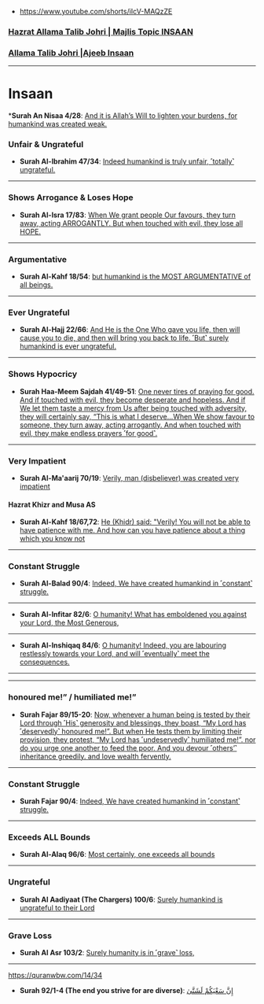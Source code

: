 * https://www.youtube.com/shorts/iIcV-MAQzZE

### [Hazrat Allama Talib Johri | Majlis Topic INSAAN](https://www.youtube.com/watch?v=9uo-mHqfs_w)

### [Allama Talib Johri |Ajeeb Insaan](https://www.youtube.com/watch?v=v7n1Kp8yy94)

***

# Insaan

*__Surah An Nisaa 4/28__: [And it is Allah’s Will to lighten your burdens, for humankind was created weak.](https://quranwbw.com/4/28)

### Unfair & Ungrateful

* __Surah Al-Ibrahim 47/34__: [Indeed humankind is truly unfair, ˹totally˺ ungrateful.](https://quran.com/14/34)

***

### Shows Arrogance & Loses Hope

* __Surah Al-Isra 17/83__: [When We grant people Our favours, they turn away, acting ARROGANTLY. But when touched with evil, they lose all HOPE.](https://quran.com/17/83)

***

### Argumentative
* __Surah Al-Kahf 18/54__: [but humankind is the MOST ARGUMENTATIVE of all beings.](https://quran.com/18/54)

***

### Ever Ungrateful
* __Surah Al-Hajj 22/66__: [And He is the One Who gave you life, then will cause you to die, and then will bring you back to life. ˹But˺ surely humankind is ever ungrateful.
](https://quran.com/22/66)

***

### Shows Hypocricy
* __Surah Haa-Meem Sajdah 41/49-51__: [One never tires of praying for good. And if touched with evil, they become desperate and hopeless. And if We let them taste a mercy from Us after being touched with adversity, they will certainly say, “This is what I deserve...When We show favour to someone, they turn away, acting arrogantly. And when touched with evil, they make endless prayers ˹for good˺.](https://quran.com/41/49-51)

*** 

### Very Impatient
* __Surah Al-Ma'aarij 70/19__: [Verily, man (disbeliever) was created very impatient](https://quranwbw.com/70#19) 

#### Hazrat Khizr and Musa AS
* __Surah Al-Kahf 18/67,72__: [He (Khidr) said: "Verily! You will not be able to have patience with me. And how can you have patience about a thing which you know not](https://quranwbw.com/18#67-68)
***

### Constant Struggle
* __Surah Al-Balad 90/4__: [Indeed, We have created humankind in ˹constant˺ struggle.](https://quran.com/90/4)

***

* __Surah Al-Infitar 82/6__: [O humanity! What has emboldened you against your Lord, the Most Generous,](https://quran.com/82/6)

***

* __Surah Al-Inshiqaq 84/6__: [O humanity! Indeed, you are labouring restlessly towards your Lord, and will ˹eventually˺ meet the consequences.](https://quran.com/84/6)

***

***

### honoured me!” / humiliated me!”
* __Surah Fajar 89/15-20__: [Now, whenever a human being is tested by their Lord through ˹His˺ generosity and blessings, they boast, “My Lord has ˹deservedly˺ honoured me!”. But when He tests them by limiting their provision, they protest, “My Lord has ˹undeservedly˺ humiliated me!”. nor do you urge one another to feed the poor. And you devour ˹others’˺ inheritance greedily. and love wealth fervently.](https://quran.com/89/14-20)


***

### Constant Struggle
* __Surah Fajar 90/4__: [Indeed, We have created humankind in ˹constant˺ struggle.](https://quran.com/90/4)

***

### Exceeds ALL Bounds
* __Surah Al-Alaq 96/6__: [Most certainly, one exceeds all bounds](https://quran.com/96/6)

***

### Ungrateful
* __Surah Al Aadiyaat (The Chargers) 100/6__: [Surely humankind is ungrateful to their Lord](https://quran.com/100/6)

***

### Grave Loss
* __Surah Al Asr 103/2__: [Surely humanity is in ˹grave˺ loss,](https://quran.com/103/2)

***

https://quranwbw.com/14/34
* __Surah 92/1-4 (The end you strive for are diverse)__: [إِنَّ سَعْيَكُمْ لَشَتَّىٰ](https://quranwbw.com/92/1-4)
